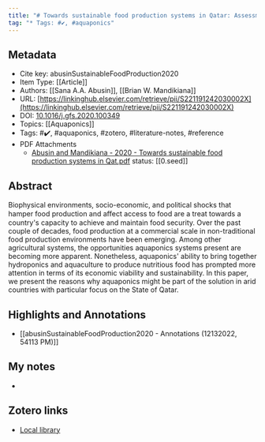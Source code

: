 ```yaml
---
title: "# Towards sustainable food production systems in Qatar: Assessment of the viability of aquaponics"
tag: "* Tags: #✔️, #aquaponics"
---
```


## Metadata

* Cite key: abusinSustainableFoodProduction2020
* Item Type: [[Article]]
* Authors: [[Sana A.A. Abusin]], [[Brian W. Mandikiana]]
* URL: [https://linkinghub.elsevier.com/retrieve/pii/S221191242030002X](https://linkinghub.elsevier.com/retrieve/pii/S221191242030002X)
* DOI: [10.1016/j.gfs.2020.100349](https://doi.org/10.1016/j.gfs.2020.100349)
* Topics: [[Aquaponics]]
* Tags: #✔️, #aquaponics, #zotero, #literature-notes, #reference 
* PDF Attachments
	- [Abusin and Mandikiana - 2020 - Towards sustainable food production systems in Qat.pdf](zotero://open-pdf/library/items/Z7JBH3GY)
status: [[0.seed]]


## Abstract

Biophysical environments, socio-economic, and political shocks that hamper food production and aﬀect access to food are a treat towards a country's capacity to achieve and maintain food security. Over the past couple of decades, food production at a commercial scale in non-traditional food production environments have been emerging. Among other agricultural systems, the opportunities aquaponics systems present are becoming more apparent. Nonetheless, aquaponics' ability to bring together hydroponics and aquaculture to produce nutritious food has prompted more attention in terms of its economic viability and sustainability. In this paper, we present the reasons why aquaponics might be part of the solution in arid countries with particular focus on the State of Qatar.


## Highlights and Annotations

- [[abusinSustainableFoodProduction2020 - Annotations (12132022, 54113 PM)]]

## My notes

-

## Zotero links

* [Local library](zotero://select/items/1_9GWBQ4UH)